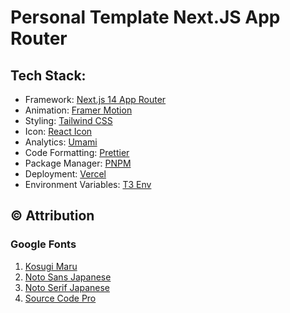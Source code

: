# Personal Template Next.JS App Router

## Tech Stack:

- Framework: [Next.js 14 App Router](https://nextjs.org/docs/app)
- Animation: [Framer Motion](https://www.framer.com/motion/)
- Styling: [Tailwind CSS](https://tailwindcss.com/)
- Icon: [React Icon](https://github.com/react-icons/react-icons)
- Analytics: [Umami](https://umami.is/)
- Code Formatting: [Prettier](https://prettier.io/)
- Package Manager: [PNPM](https://pnpm.io/)
- Deployment: [Vercel](https://vercel.com/)
- Environment Variables: [T3 Env](https://env.t3.gg/docs/introduction)

## ©️ Attribution

### Google Fonts

1. [Kosugi Maru](https://fonts.google.com/specimen/Kosugi+Maru?query=kosugi&noto.query=maru)
2. [Noto Sans Japanese](https://fonts.google.com/noto/specimen/Noto+Sans+JP?query=noto+san)
3. [Noto Serif Japanese](https://fonts.google.com/noto/specimen/Noto+Serif+JP?noto.query=noto+serif+japan)
4. [Source Code Pro](https://fonts.google.com/specimen/Source+Code+Pro?preview.layout=grid&query=source+code+pro)

